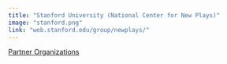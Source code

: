 ```yaml
---
title: "Stanford University (National Center for New Plays)"
image: "stanford.png"
link: "web.stanford.edu/group/newplays/"
---
```


[Partner Organizations](/about/partner-organizations)